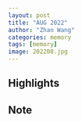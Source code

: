 ```yaml
---
layout: post
title: "AUG 2022"
author: "Zhan Wang"
categories: memory
tags: [memory]
image: 202208.jpg
---
```


## Highlights


## Note
